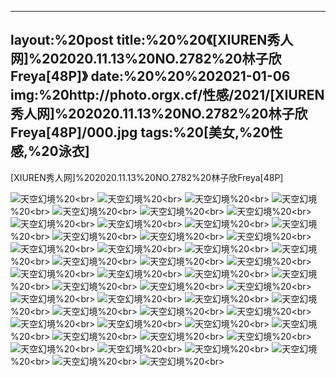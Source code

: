﻿---
layout:%20post
title:%20%20《[XIUREN秀人网]%202020.11.13%20NO.2782%20林子欣Freya[48P]》
date:%20%20%202021-01-06
img:%20http://photo.orgx.cf/性感/2021/[XIUREN秀人网]%202020.11.13%20NO.2782%20林子欣Freya[48P]/000.jpg
tags:%20[美女,%20性感,%20泳衣]
---

[XIUREN秀人网]%202020.11.13%20NO.2782%20林子欣Freya[48P]



![天空幻境](http://photo.orgx.cf/性感/2021/[XIUREN秀人网]%202020.11.13%20NO.2782%20林子欣Freya[48P]/001.jpg%20''天空幻境'')%20<br>
![天空幻境](http://photo.orgx.cf/性感/2021/[XIUREN秀人网]%202020.11.13%20NO.2782%20林子欣Freya[48P]/002.jpg%20''天空幻境'')%20<br>
![天空幻境](http://photo.orgx.cf/性感/2021/[XIUREN秀人网]%202020.11.13%20NO.2782%20林子欣Freya[48P]/003.jpg%20''天空幻境'')%20<br>
![天空幻境](http://photo.orgx.cf/性感/2021/[XIUREN秀人网]%202020.11.13%20NO.2782%20林子欣Freya[48P]/004.jpg%20''天空幻境'')%20<br>
![天空幻境](http://photo.orgx.cf/性感/2021/[XIUREN秀人网]%202020.11.13%20NO.2782%20林子欣Freya[48P]/005.jpg%20''天空幻境'')%20<br>
![天空幻境](http://photo.orgx.cf/性感/2021/[XIUREN秀人网]%202020.11.13%20NO.2782%20林子欣Freya[48P]/006.jpg%20''天空幻境'')%20<br>
![天空幻境](http://photo.orgx.cf/性感/2021/[XIUREN秀人网]%202020.11.13%20NO.2782%20林子欣Freya[48P]/007.jpg%20''天空幻境'')%20<br>
![天空幻境](http://photo.orgx.cf/性感/2021/[XIUREN秀人网]%202020.11.13%20NO.2782%20林子欣Freya[48P]/008.jpg%20''天空幻境'')%20<br>
![天空幻境](http://photo.orgx.cf/性感/2021/[XIUREN秀人网]%202020.11.13%20NO.2782%20林子欣Freya[48P]/009.jpg%20''天空幻境'')%20<br>
![天空幻境](http://photo.orgx.cf/性感/2021/[XIUREN秀人网]%202020.11.13%20NO.2782%20林子欣Freya[48P]/010.jpg%20''天空幻境'')%20<br>
![天空幻境](http://photo.orgx.cf/性感/2021/[XIUREN秀人网]%202020.11.13%20NO.2782%20林子欣Freya[48P]/011.jpg%20''天空幻境'')%20<br>
![天空幻境](http://photo.orgx.cf/性感/2021/[XIUREN秀人网]%202020.11.13%20NO.2782%20林子欣Freya[48P]/012.jpg%20''天空幻境'')%20<br>
![天空幻境](http://photo.orgx.cf/性感/2021/[XIUREN秀人网]%202020.11.13%20NO.2782%20林子欣Freya[48P]/013.jpg%20''天空幻境'')%20<br>
![天空幻境](http://photo.orgx.cf/性感/2021/[XIUREN秀人网]%202020.11.13%20NO.2782%20林子欣Freya[48P]/014.jpg%20''天空幻境'')%20<br>
![天空幻境](http://photo.orgx.cf/性感/2021/[XIUREN秀人网]%202020.11.13%20NO.2782%20林子欣Freya[48P]/015.jpg%20''天空幻境'')%20<br>
![天空幻境](http://photo.orgx.cf/性感/2021/[XIUREN秀人网]%202020.11.13%20NO.2782%20林子欣Freya[48P]/016.jpg%20''天空幻境'')%20<br>
![天空幻境](http://photo.orgx.cf/性感/2021/[XIUREN秀人网]%202020.11.13%20NO.2782%20林子欣Freya[48P]/017.jpg%20''天空幻境'')%20<br>
![天空幻境](http://photo.orgx.cf/性感/2021/[XIUREN秀人网]%202020.11.13%20NO.2782%20林子欣Freya[48P]/018.jpg%20''天空幻境'')%20<br>
![天空幻境](http://photo.orgx.cf/性感/2021/[XIUREN秀人网]%202020.11.13%20NO.2782%20林子欣Freya[48P]/019.jpg%20''天空幻境'')%20<br>
![天空幻境](http://photo.orgx.cf/性感/2021/[XIUREN秀人网]%202020.11.13%20NO.2782%20林子欣Freya[48P]/020.jpg%20''天空幻境'')%20<br>
![天空幻境](http://photo.orgx.cf/性感/2021/[XIUREN秀人网]%202020.11.13%20NO.2782%20林子欣Freya[48P]/021.jpg%20''天空幻境'')%20<br>
![天空幻境](http://photo.orgx.cf/性感/2021/[XIUREN秀人网]%202020.11.13%20NO.2782%20林子欣Freya[48P]/022.jpg%20''天空幻境'')%20<br>
![天空幻境](http://photo.orgx.cf/性感/2021/[XIUREN秀人网]%202020.11.13%20NO.2782%20林子欣Freya[48P]/023.jpg%20''天空幻境'')%20<br>
![天空幻境](http://photo.orgx.cf/性感/2021/[XIUREN秀人网]%202020.11.13%20NO.2782%20林子欣Freya[48P]/024.jpg%20''天空幻境'')%20<br>
![天空幻境](http://photo.orgx.cf/性感/2021/[XIUREN秀人网]%202020.11.13%20NO.2782%20林子欣Freya[48P]/025.jpg%20''天空幻境'')%20<br>
![天空幻境](http://photo.orgx.cf/性感/2021/[XIUREN秀人网]%202020.11.13%20NO.2782%20林子欣Freya[48P]/026.jpg%20''天空幻境'')%20<br>
![天空幻境](http://photo.orgx.cf/性感/2021/[XIUREN秀人网]%202020.11.13%20NO.2782%20林子欣Freya[48P]/027.jpg%20''天空幻境'')%20<br>
![天空幻境](http://photo.orgx.cf/性感/2021/[XIUREN秀人网]%202020.11.13%20NO.2782%20林子欣Freya[48P]/028.jpg%20''天空幻境'')%20<br>
![天空幻境](http://photo.orgx.cf/性感/2021/[XIUREN秀人网]%202020.11.13%20NO.2782%20林子欣Freya[48P]/029.jpg%20''天空幻境'')%20<br>
![天空幻境](http://photo.orgx.cf/性感/2021/[XIUREN秀人网]%202020.11.13%20NO.2782%20林子欣Freya[48P]/030.jpg%20''天空幻境'')%20<br>
![天空幻境](http://photo.orgx.cf/性感/2021/[XIUREN秀人网]%202020.11.13%20NO.2782%20林子欣Freya[48P]/031.jpg%20''天空幻境'')%20<br>
![天空幻境](http://photo.orgx.cf/性感/2021/[XIUREN秀人网]%202020.11.13%20NO.2782%20林子欣Freya[48P]/032.jpg%20''天空幻境'')%20<br>
![天空幻境](http://photo.orgx.cf/性感/2021/[XIUREN秀人网]%202020.11.13%20NO.2782%20林子欣Freya[48P]/033.jpg%20''天空幻境'')%20<br>
![天空幻境](http://photo.orgx.cf/性感/2021/[XIUREN秀人网]%202020.11.13%20NO.2782%20林子欣Freya[48P]/034.jpg%20''天空幻境'')%20<br>
![天空幻境](http://photo.orgx.cf/性感/2021/[XIUREN秀人网]%202020.11.13%20NO.2782%20林子欣Freya[48P]/035.jpg%20''天空幻境'')%20<br>
![天空幻境](http://photo.orgx.cf/性感/2021/[XIUREN秀人网]%202020.11.13%20NO.2782%20林子欣Freya[48P]/036.jpg%20''天空幻境'')%20<br>
![天空幻境](http://photo.orgx.cf/性感/2021/[XIUREN秀人网]%202020.11.13%20NO.2782%20林子欣Freya[48P]/037.jpg%20''天空幻境'')%20<br>
![天空幻境](http://photo.orgx.cf/性感/2021/[XIUREN秀人网]%202020.11.13%20NO.2782%20林子欣Freya[48P]/038.jpg%20''天空幻境'')%20<br>
![天空幻境](http://photo.orgx.cf/性感/2021/[XIUREN秀人网]%202020.11.13%20NO.2782%20林子欣Freya[48P]/039.jpg%20''天空幻境'')%20<br>
![天空幻境](http://photo.orgx.cf/性感/2021/[XIUREN秀人网]%202020.11.13%20NO.2782%20林子欣Freya[48P]/040.jpg%20''天空幻境'')%20<br>
![天空幻境](http://photo.orgx.cf/性感/2021/[XIUREN秀人网]%202020.11.13%20NO.2782%20林子欣Freya[48P]/041.jpg%20''天空幻境'')%20<br>
![天空幻境](http://photo.orgx.cf/性感/2021/[XIUREN秀人网]%202020.11.13%20NO.2782%20林子欣Freya[48P]/042.jpg%20''天空幻境'')%20<br>
![天空幻境](http://photo.orgx.cf/性感/2021/[XIUREN秀人网]%202020.11.13%20NO.2782%20林子欣Freya[48P]/043.jpg%20''天空幻境'')%20<br>
![天空幻境](http://photo.orgx.cf/性感/2021/[XIUREN秀人网]%202020.11.13%20NO.2782%20林子欣Freya[48P]/044.jpg%20''天空幻境'')%20<br>
![天空幻境](http://photo.orgx.cf/性感/2021/[XIUREN秀人网]%202020.11.13%20NO.2782%20林子欣Freya[48P]/045.jpg%20''天空幻境'')%20<br>
![天空幻境](http://photo.orgx.cf/性感/2021/[XIUREN秀人网]%202020.11.13%20NO.2782%20林子欣Freya[48P]/046.jpg%20''天空幻境'')%20<br>
![天空幻境](http://photo.orgx.cf/性感/2021/[XIUREN秀人网]%202020.11.13%20NO.2782%20林子欣Freya[48P]/047.jpg%20''天空幻境'')%20<br>
![天空幻境](http://photo.orgx.cf/性感/2021/[XIUREN秀人网]%202020.11.13%20NO.2782%20林子欣Freya[48P]/048.jpg%20''天空幻境'')%20<br>